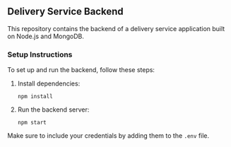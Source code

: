 ## Delivery Service Backend

This repository contains the backend of a delivery service application built on Node.js and MongoDB.

### Setup Instructions

To set up and run the backend, follow these steps:

1. Install dependencies:
   ```
   npm install
   ```

2. Run the backend server:
   ```
   npm start
   ```

Make sure to include your credentials by adding them to the `.env` file.

